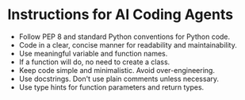 # Instructions for AI Coding Agents

* Follow PEP 8 and standard Python conventions for Python code.
* Code in a clear, concise manner for readability and maintainability.
* Use meaningful variable and function names.
* If a function will do, no need to create a class.
* Keep code simple and minimalistic. Avoid over-engineering.
* Use docstrings. Don't use plain comments unless necessary.
* Use type hints for function parameters and return types.